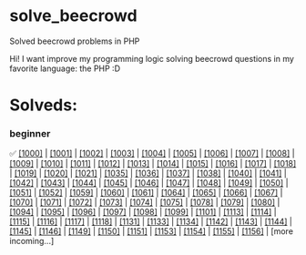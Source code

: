 # solve_beecrowd
Solved beecrowd problems in PHP

Hi! I want improve my programming logic solving beecrowd questions in my favorite language: the PHP :D

# Solveds:

### beginner

✅ [[1000]](https://github.com/KayckMatias/solve_beecrowd/blob/main/beginner/0_99/1000.php) |
[[1001]](https://github.com/KayckMatias/solve_beecrowd/blob/main/beginner/0_99/1001.php) |
[[1002]](https://github.com/KayckMatias/solve_beecrowd/blob/main/beginner/0_99/1002.php) |
[[1003]](https://github.com/KayckMatias/solve_beecrowd/blob/main/beginner/0_99/1003.php) |
[[1004]](https://github.com/KayckMatias/solve_beecrowd/blob/main/beginner/0_99/1004.php) |
[[1005]](https://github.com/KayckMatias/solve_beecrowd/blob/main/beginner/0_99/1005.php) |
[[1006]](https://github.com/KayckMatias/solve_beecrowd/blob/main/beginner/0_99/1006.php) |
[[1007]](https://github.com/KayckMatias/solve_beecrowd/blob/main/beginner/0_99/1007.php) | 
[[1008]](https://github.com/KayckMatias/solve_beecrowd/blob/main/beginner/0_99/1008.php) | 
[[1009]](https://github.com/KayckMatias/solve_beecrowd/blob/main/beginner/0_99/1009.php) | 
[[1010]](https://github.com/KayckMatias/solve_beecrowd/blob/main/beginner/0_99/1010.php) | 
[[1011]](https://github.com/KayckMatias/solve_beecrowd/blob/main/beginner/0_99/1011.php) | 
[[1012]](https://github.com/KayckMatias/solve_beecrowd/blob/main/beginner/0_99/1012.php) | 
[[1013]](https://github.com/KayckMatias/solve_beecrowd/blob/main/beginner/0_99/1013.php) | 
[[1014]](https://github.com/KayckMatias/solve_beecrowd/blob/main/beginner/0_99/1014.php) | 
[[1015]](https://github.com/KayckMatias/solve_beecrowd/blob/main/beginner/0_99/1015.php) | 
[[1016]](https://github.com/KayckMatias/solve_beecrowd/blob/main/beginner/0_99/1016.php) | 
[[1017]](https://github.com/KayckMatias/solve_beecrowd/blob/main/beginner/0_99/1017.php) | 
[[1018]](https://github.com/KayckMatias/solve_beecrowd/blob/main/beginner/0_99/1018.php) | 
[[1019]](https://github.com/KayckMatias/solve_beecrowd/blob/main/beginner/0_99/1019.php) | 
[[1020]](https://github.com/KayckMatias/solve_beecrowd/blob/main/beginner/0_99/1020.php) | 
[[1021]](https://github.com/KayckMatias/solve_beecrowd/blob/main/beginner/0_99/1021.php) | 
[[1035]](https://github.com/KayckMatias/solve_beecrowd/blob/main/beginner/0_99/1035.php) | 
[[1036]](https://github.com/KayckMatias/solve_beecrowd/blob/main/beginner/0_99/1036.php) | 
[[1037]](https://github.com/KayckMatias/solve_beecrowd/blob/main/beginner/0_99/1037.php) | 
[[1038]](https://github.com/KayckMatias/solve_beecrowd/blob/main/beginner/0_99/1038.php) | 
[[1040]](https://github.com/KayckMatias/solve_beecrowd/blob/main/beginner/0_99/1040.php) | 
[[1041]](https://github.com/KayckMatias/solve_beecrowd/blob/main/beginner/0_99/1041.php) | 
[[1042]](https://github.com/KayckMatias/solve_beecrowd/blob/main/beginner/0_99/1042.php) | 
[[1043]](https://github.com/KayckMatias/solve_beecrowd/blob/main/beginner/0_99/1043.php) | 
[[1044]](https://github.com/KayckMatias/solve_beecrowd/blob/main/beginner/0_99/1044.php) | 
[[1045]](https://github.com/KayckMatias/solve_beecrowd/blob/main/beginner/0_99/1045.php) | 
[[1046]](https://github.com/KayckMatias/solve_beecrowd/blob/main/beginner/0_99/1046.php) | 
[[1047]](https://github.com/KayckMatias/solve_beecrowd/blob/main/beginner/0_99/1047.php) | 
[[1048]](https://github.com/KayckMatias/solve_beecrowd/blob/main/beginner/0_99/1048.php) | 
[[1049]](https://github.com/KayckMatias/solve_beecrowd/blob/main/beginner/0_99/1049.php) | 
[[1050]](https://github.com/KayckMatias/solve_beecrowd/blob/main/beginner/0_99/1050.php) | 
[[1051]](https://github.com/KayckMatias/solve_beecrowd/blob/main/beginner/0_99/1051.php) | 
[[1052]](https://github.com/KayckMatias/solve_beecrowd/blob/main/beginner/0_99/1052.php) | 
[[1059]](https://github.com/KayckMatias/solve_beecrowd/blob/main/beginner/0_99/1059.php) | 
[[1060]](https://github.com/KayckMatias/solve_beecrowd/blob/main/beginner/0_99/1060.php) | 
[[1061]](https://github.com/KayckMatias/solve_beecrowd/blob/main/beginner/0_99/1061.php) | 
[[1064]](https://github.com/KayckMatias/solve_beecrowd/blob/main/beginner/0_99/1064.php) | 
[[1065]](https://github.com/KayckMatias/solve_beecrowd/blob/main/beginner/0_99/1065.php) | 
[[1066]](https://github.com/KayckMatias/solve_beecrowd/blob/main/beginner/0_99/1066.php) | 
[[1067]](https://github.com/KayckMatias/solve_beecrowd/blob/main/beginner/0_99/1067.php) | 
[[1070]](https://github.com/KayckMatias/solve_beecrowd/blob/main/beginner/0_99/1070.php) | 
[[1071]](https://github.com/KayckMatias/solve_beecrowd/blob/main/beginner/0_99/1071.php) | 
[[1072]](https://github.com/KayckMatias/solve_beecrowd/blob/main/beginner/0_99/1072.php) | 
[[1073]](https://github.com/KayckMatias/solve_beecrowd/blob/main/beginner/0_99/1073.php) | 
[[1074]](https://github.com/KayckMatias/solve_beecrowd/blob/main/beginner/0_99/1074.php) | 
[[1075]](https://github.com/KayckMatias/solve_beecrowd/blob/main/beginner/0_99/1075.php) | 
[[1078]](https://github.com/KayckMatias/solve_beecrowd/blob/main/beginner/0_99/1078.php) | 
[[1079]](https://github.com/KayckMatias/solve_beecrowd/blob/main/beginner/0_99/1079.php) | 
[[1080]](https://github.com/KayckMatias/solve_beecrowd/blob/main/beginner/0_99/1080.php) | 
[[1094]](https://github.com/KayckMatias/solve_beecrowd/blob/main/beginner/0_99/1094.php) | 
[[1095]](https://github.com/KayckMatias/solve_beecrowd/blob/main/beginner/0_99/1095.php) | 
[[1096]](https://github.com/KayckMatias/solve_beecrowd/blob/main/beginner/0_99/1096.php) | 
[[1097]](https://github.com/KayckMatias/solve_beecrowd/blob/main/beginner/0_99/1097.php) | 
[[1098]](https://github.com/KayckMatias/solve_beecrowd/blob/main/beginner/0_99/1098.php) | 
[[1099]](https://github.com/KayckMatias/solve_beecrowd/blob/main/beginner/0_99/1099.php) | 
[[1101]](https://github.com/KayckMatias/solve_beecrowd/blob/main/beginner/100_199/1101.php) | 
[[1113]](https://github.com/KayckMatias/solve_beecrowd/blob/main/beginner/100_199/1113.php) | 
[[1114]](https://github.com/KayckMatias/solve_beecrowd/blob/main/beginner/100_199/1114.php) | 
[[1115]](https://github.com/KayckMatias/solve_beecrowd/blob/main/beginner/100_199/1115.php) | 
[[1116]](https://github.com/KayckMatias/solve_beecrowd/blob/main/beginner/100_199/1116.php) | 
[[1117]](https://github.com/KayckMatias/solve_beecrowd/blob/main/beginner/100_199/1117.php) | 
[[1118]](https://github.com/KayckMatias/solve_beecrowd/blob/main/beginner/100_199/1118.php) | 
[[1131]](https://github.com/KayckMatias/solve_beecrowd/blob/main/beginner/100_199/1131.php) | 
[[1133]](https://github.com/KayckMatias/solve_beecrowd/blob/main/beginner/100_199/1133.php) | 
[[1134]](https://github.com/KayckMatias/solve_beecrowd/blob/main/beginner/100_199/1134.php) | 
[[1142]](https://github.com/KayckMatias/solve_beecrowd/blob/main/beginner/100_199/1142.php) | 
[[1143]](https://github.com/KayckMatias/solve_beecrowd/blob/main/beginner/100_199/1143.php) | 
[[1144]](https://github.com/KayckMatias/solve_beecrowd/blob/main/beginner/100_199/1144.php) | 
[[1145]](https://github.com/KayckMatias/solve_beecrowd/blob/main/beginner/100_199/1145.php) | 
[[1146]](https://github.com/KayckMatias/solve_beecrowd/blob/main/beginner/100_199/1146.php) | 
[[1149]](https://github.com/KayckMatias/solve_beecrowd/blob/main/beginner/100_199/1149.php) | 
[[1150]](https://github.com/KayckMatias/solve_beecrowd/blob/main/beginner/100_199/1150.php) | 
[[1151]](https://github.com/KayckMatias/solve_beecrowd/blob/main/beginner/100_199/1151.php) | 
[[1153]](https://github.com/KayckMatias/solve_beecrowd/blob/main/beginner/100_199/1153.php) | 
[[1154]](https://github.com/KayckMatias/solve_beecrowd/blob/main/beginner/100_199/1154.php) | 
[[1155]](https://github.com/KayckMatias/solve_beecrowd/blob/main/beginner/100_199/1155.php) | 
[[1156]](https://github.com/KayckMatias/solve_beecrowd/blob/main/beginner/100_199/1156.php) | 
[more incoming...]